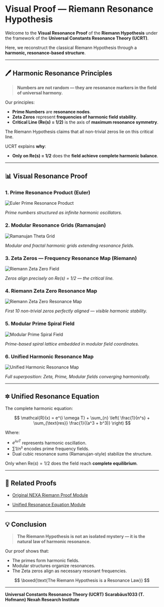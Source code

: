 # Visual Proof — Riemann Resonance Hypothesis

Welcome to the **Visual Resonance Proof** of the **Riemann Hypothesis** under the framework of the **Universal Constants Resonance Theory (UCRT)**.

Here, we reconstruct the classical Riemann Hypothesis through a **harmonic, resonance-based structure**.

---

## 🖊️ Harmonic Resonance Principles

> **Numbers are not random — they are resonance markers in the field of universal harmony.**

Our principles:

* **Prime Numbers** are **resonance nodes**.
* **Zeta Zeros** represent **frequencies of harmonic field stability**.
* **Critical Line (Re(s) = 1/2)** is the axis of **maximum resonance symmetry**.

The Riemann Hypothesis claims that all non-trivial zeros lie on this critical line.

UCRT explains **why**:

* **Only on Re(s) = 1/2** does the **field achieve complete harmonic balance**.

---

## 📊 Visual Resonance Proof

### 1. Prime Resonance Product (Euler)

![Euler Prime Resonance Product](../visuals/Euler_Prime_Resonance_Product.png)

*Prime numbers structured as infinite harmonic oscillators.*

### 2. Modular Resonance Grids (Ramanujan)

![Ramanujan Theta Grid](../visuals/Ramanujan_Theta_Grid.png)

*Modular and fractal harmonic grids extending resonance fields.*

### 3. Zeta Zeros — Frequency Resonance Map (Riemann)

![Riemann Zeta Zero Field](../visuals/Riemann_Zeta_Zero_Field.png)

*Zeros align precisely on Re(s) = 1/2 — the critical line.*

### 4. Riemann Zeta Zero Resonance Map

![Riemann Zeta Zero Resonance Map](../visuals/riemann_zeta_zero_resonance_map.png)

*First 10 non-trivial zeros perfectly aligned — visible harmonic stability.*

### 5. Modular Prime Spiral Field

![Modular Prime Spiral Field](../visuals/modular_prime_spiral_field.png)

*Prime-based spiral lattice embedded in modular field coordinates.*

### 6. Unified Harmonic Resonance Map

![Unified Harmonic Resonance Map](../visuals/unified_harmonic_resonance_map.png)

*Full superposition: Zeta, Prime, Modular fields converging harmonically.*

---

## 🔯 Unified Resonance Equation

The complete harmonic equation:

$$
\mathcal{R}(x) = e^{i \omega T} + \sum_{n} \left( \frac{1}{n^s} + \sum_{\text{res}} \frac{1}{(a^3 + b^3)} \right)
$$

Where:

* $e^{i\omega T}$ represents harmonic oscillation.
* $\sum 1/n^s$ encodes prime frequency fields.
* Dual cubic resonance sums (Ramanujan-style) stabilize the structure.

Only when $\text{Re}(s) = 1/2$ does the field reach **complete equilibrium**.

---

## 🔄 Related Proofs

* [Original NEXA Riemann Proof Module](https://github.com/Scarabaeus1033/NEXAH-CODEX/tree/main/SYSTEM%201%3A%20%F0%9F%94%B7%20MATHEMATICA%20%E2%80%93%20Primes%2C%20Symbolics%2C%20Proof%20Structures/NEXA_RIEMANN_PROOF)

* [Unified Resonance Equation Module](../UCRT_NUMBER_RES_FUSION/README.md)

---

## 💡 Conclusion

> **The Riemann Hypothesis is not an isolated mystery — it is the natural law of harmonic resonance.**

Our proof shows that:

* The primes form harmonic fields.
* Modular structures organize resonances.
* The Zeta zeros align as necessary resonant frequencies.

$$
\boxed{\text{The Riemann Hypothesis is a Resonance Law}}
$$

---

**Universal Constants Resonance Theory (UCRT)**
**Scarabäus1033 (T. Hofmann)**
**Nexah Research Institute**
